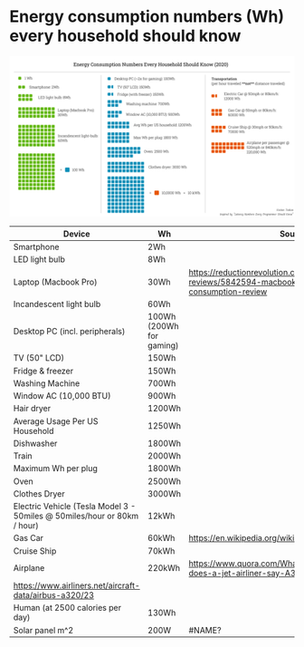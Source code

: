 # Energy consumption numbers (Wh) every household should know

![Wh numbers to know](https://raw.githubusercontent.com/ktsakas/common_wh_numbers/main/wh_consumption_poster.png)

|Device                          |Wh                      |Source                                                                                                                                             |
|--------------------------------|------------------------|---------------------------------------------------------------------------------------------------------------------------------------------------|
|Smartphone                      |2Wh                     |                                                                                                                                                   |
|LED light bulb                  |8Wh                     |                                                                                                                                                   |
|Laptop (Macbook Pro)            |30Wh                    |https://reductionrevolution.com.au/blogs/news-reviews/5842594-macbook-pro-laptop-power-consumption-review                                          |
|Incandescent light bulb         |60Wh                    |                                                                                                                                                   |
|Desktop PC (incl. peripherals)  |100Wh (200Wh for gaming)|                                                                                                                                                   |
|TV (50" LCD)                    |150Wh                   |                                                                                                                                                   |
|Fridge & freezer                |150Wh                   |                                                                                                                                                   |
|Washing Machine                 |700Wh                   |                                                                                                                                                   |
|Window AC (10,000 BTU)          |900Wh                   |                                                                                                                                                   |
|Hair dryer                      |1200Wh                  |                                                                                                                                                   |
|Average Usage Per US Household  |1250Wh                  |                                                                                                                                                   |
|Dishwasher                      |1800Wh                  |                                                                                                                                                   |
|Train                           |2000Wh                  |                                                                                                                                                   |
|Maximum Wh per plug             |1800Wh                  |                                                                                                                                                   |
|Oven                            |2500Wh                  |                                                                                                                                                   |
|Clothes Dryer                   |3000Wh                  |                                                                                                                                                   |
|Electric Vehicle (Tesla Model 3 - 50miles @ 50miles/hour or 80km / hour) |12kWh                   |                                                                                                                                                   |
|Gas Car                         |60kWh                   |https://en.wikipedia.org/wiki/Gasoline_gallon_equivalent                                                                                           |
|Cruise Ship                     |70kWh                   |                                                                                                                                                   |
|Airplane                        |220kWh                  |https://www.quora.com/What-kind-of-fuel-mileage-does-a-jet-airliner-say-A320-B777-ER-achieve
https://www.airliners.net/aircraft-data/airbus-a320/23|
|Human (at 2500 calories per day)|130Wh                   |                                                                                                                                                   |
|Solar panel m^2                 |200W                    |#NAME?                                                                                                                                             |
